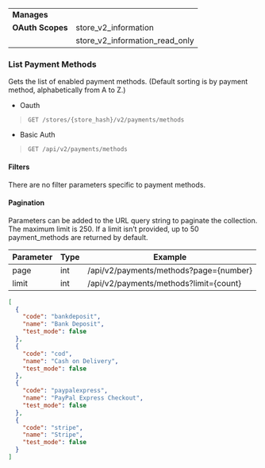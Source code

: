 |||
| ----- | ----- |
| **Manages** |
| **OAuth Scopes** | store_v2_information
||store_v2_information_read_only

### <span class="jumptarget"> List Payment Methods </span>

Gets the list of enabled payment methods. (Default sorting is by payment method, alphabetically from A to Z.)

*   Oauth
>`GET /stores/{store_hash}/v2/payments/methods`
*   Basic Auth
>`GET /api/v2/payments/methods`

#### <span class="jumptarget"> Filters </span>

There are no filter parameters specific to payment methods.

#### <span class="jumptarget"> Pagination </span>

Parameters can be added to the URL query string to paginate the collection. The maximum limit is 250. If a limit isn’t provided, up to 50 payment_methods are returned by default.

| Parameter | Type | Example |
| --- | --- | --- |
| page | int | /api/v2/payments/methods?page={number} |
| limit | int | /api/v2/payments/methods?limit={count} |

```json
[
  {
    "code": "bankdeposit",
    "name": "Bank Deposit",
    "test_mode": false
  },
  {
    "code": "cod",
    "name": "Cash on Delivery",
    "test_mode": false
  },
  {
    "code": "paypalexpress",
    "name": "PayPal Express Checkout",
    "test_mode": false
  },
  {
    "code": "stripe",
    "name": "Stripe",
    "test_mode": false
  }
]
```